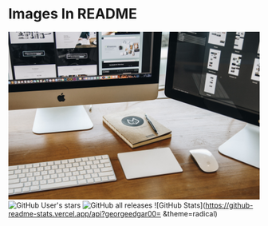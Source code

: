 # Images In README

![](img/newimg2.jpg)
![GitHub User's stars](https://img.shields.io/github/stars/georgeedgar00/georgeedgar00?style=social)
![GitHub all releases](https://img.shields.io/github/downloads/georgeedgar00/georgeedgar00/total)
![GitHub Stats](https://github-readme-stats.vercel.app/api?georgeedgar00= &theme=radical)